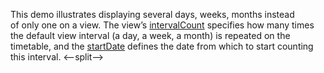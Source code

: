 This demo illustrates displaying several days, weeks, months instead of&nbsp;only one on&nbsp;a&nbsp;view. The view&rsquo;s [intervalCount][0] specifies how many times the default view interval (a&nbsp;day, a&nbsp;week, a&nbsp;month) is&nbsp;repeated on&nbsp;the timetable, and the [startDate][1] defines the date from which to&nbsp;start counting this interval.
<--split-->

[0]: /Documentation/ApiReference/UI_Components/dxScheduler/Configuration/views/#intervalCount
[1]: /Documentation/ApiReference/UI_Components/dxScheduler/Configuration/views/#startDate